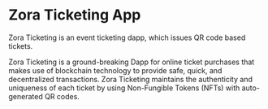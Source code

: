 # Zora Ticketing App

Zora Ticketing is an event ticketing dapp, which issues QR code based tickets.


Zora Ticketing is a ground-breaking Dapp for online ticket purchases that makes use of blockchain technology to provide safe, quick, and decentralized transactions. Zora Ticketing maintains the authenticity and uniqueness of each ticket by using Non-Fungible Tokens (NFTs) with auto-generated QR codes.